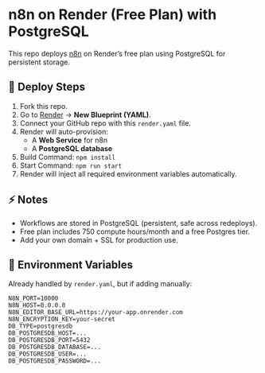 # n8n on Render (Free Plan) with PostgreSQL

This repo deploys [n8n](https://n8n.io) on Render’s free plan using PostgreSQL for persistent storage.

## 🚀 Deploy Steps
1. Fork this repo.
2. Go to [Render](https://dashboard.render.com/) → **New Blueprint (YAML)**.
3. Connect your GitHub repo with this `render.yaml` file.
4. Render will auto-provision:
   - A **Web Service** for n8n
   - A **PostgreSQL database**
5. Build Command: `npm install`
6. Start Command: `npm run start`
7. Render will inject all required environment variables automatically.

## ⚡ Notes
- Workflows are stored in PostgreSQL (persistent, safe across redeploys).
- Free plan includes 750 compute hours/month and a free Postgres tier.
- Add your own domain + SSL for production use.

## 🔑 Environment Variables
Already handled by `render.yaml`, but if adding manually:
```
N8N_PORT=10000
N8N_HOST=0.0.0.0
N8N_EDITOR_BASE_URL=https://your-app.onrender.com
N8N_ENCRYPTION_KEY=your-secret
DB_TYPE=postgresdb
DB_POSTGRESDB_HOST=...
DB_POSTGRESDB_PORT=5432
DB_POSTGRESDB_DATABASE=...
DB_POSTGRESDB_USER=...
DB_POSTGRESDB_PASSWORD=...
```
